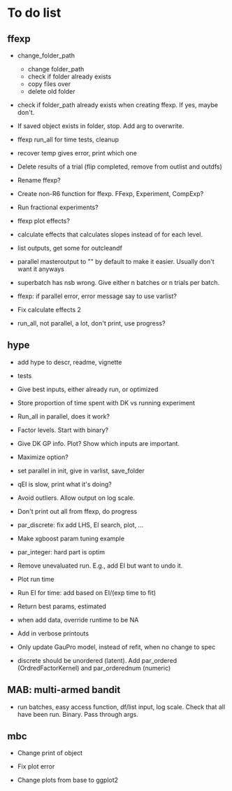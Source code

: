 # To do list

## ffexp

-   change_folder_path

    -   change folder_path
    -   check if folder already exists
    -   copy files over
    -   delete old folder

-   check if folder_path already exists when creating ffexp. If yes, maybe don't.

-   If saved object exists in folder, stop. Add arg to overwrite.

-   ffexp run_all for time tests, cleanup

-   recover temp gives error, print which one

-   Delete results of a trial (flip completed, remove from outlist and outdfs)

-   Rename ffexp?

-   Create non-R6 function for ffexp. FFexp, Experiment, CompExp?

-   Run fractional experiments?

-   ffexp plot effects?

-   calculate effects that calculates slopes instead of for each level.

-   list outputs, get some for outcleandf

-   parallel masteroutput to "" by default to make it easier. Usually don't want it anyways

-   superbatch has nsb wrong. Give either n batches or n trials per batch.

-   ffexp: if parallel error, error message say to use varlist?

-   Fix calculate effects 2

-   run_all, not parallel, a lot, don't print, use progress?

## hype

-   add hype to descr, readme, vignette

-   tests

-   Give best inputs, either already run, or optimized

-   Store proportion of time spent with DK vs running experiment

-   Run_all in parallel, does it work?

-   Factor levels. Start with binary?

-   Give DK GP info. Plot? Show which inputs are important.

-   Maximize option?

-   set parallel in init, give in varlist, save_folder

-   qEI is slow, print what it's doing?

-   Avoid outliers. Allow output on log scale.

-   Don't print out all from ffexp, do progress

-   par_discrete: fix add LHS, EI search, plot, ...

-   Make xgboost param tuning example

-   par_integer: hard part is optim

-   Remove unevaluated run. E.g., add EI but want to undo it.

-   Plot run time

- Run EI for time: add based on EI/(exp time to fit)

- Return best params, estimated

- when add data, override runtime to be NA

- Add in verbose printouts

- Only update GauPro model, instead of refit, when no change to spec

- discrete should be unordered (latent). Add par_ordered (OrdredFactorKernel)
and par_orderednum (numeric)

## MAB: multi-armed bandit

-   run batches, easy access function, df/list input, log scale. Check that all have been run. Binary. Pass through args.

## mbc

- Change print of object

- Fix plot error

- Change plots from base to ggplot2
